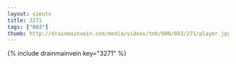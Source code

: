 ```yaml
--- 
layout: sieutv
title: 3271
tags: ["003"]
thumb: http://drainmainvein.com/media/videos/tmb/000/003/271/player.jpg
---
```

{% include drainmainvein key="3271" %} 
